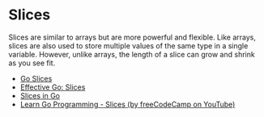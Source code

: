 # Slices

Slices are similar to arrays but are more powerful and flexible. Like arrays, slices are also used to store multiple values of the same type in a single variable. However, unlike arrays, the length of a slice can grow and shrink as you see fit.

- [Go Slices](https://go.dev/tour/moretypes/7)
- [Effective Go: Slices](https://go.dev/doc/effective_go#slices)
- [Slices in Go](https://www.w3schools.com/go/go_slices.php)
- [Learn Go Programming - Slices (by freeCodeCamp on YouTube)](https://youtu.be/YS4e4q9oBaU?t=6473)
